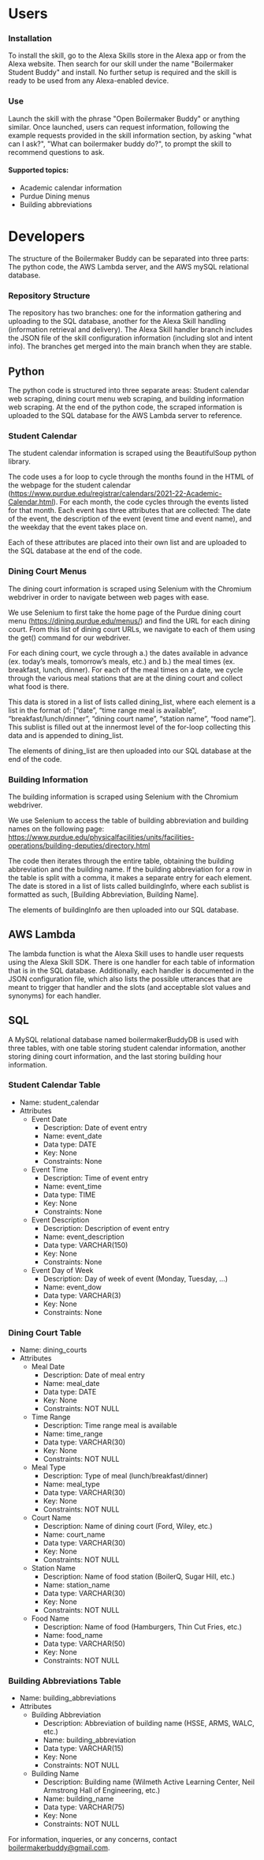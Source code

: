 # Users
### Installation
To install the skill, go to the Alexa Skills store in the Alexa app or from the Alexa website. Then search for our skill under the name "Boilermaker Student Buddy" and install. No further setup is required and the skill is ready to be used from any Alexa-enabled device.

### Use
Launch the skill with the phrase "Open Boilermaker Buddy" or anything similar. Once launched, users can request information, following the example requests provided in the skill information section, by asking "what can I ask?", "What can boilermaker buddy do?", to prompt the skill to recommend questions to ask. 

#### Supported topics:

- Academic calendar information
- Purdue Dining menus
- Building abbreviations

# Developers

The structure of the Boilermaker Buddy can be separated into three parts: The python code, the AWS Lambda server, and the AWS mySQL relational database.

### Repository Structure

The repository has two branches: one for the information gathering and uploading to the SQL database, another for the Alexa Skill handling (information retrieval and delivery). The Alexa Skill handler branch includes the JSON file of the skill configuration information (including slot and intent info). The branches get merged into the main branch when they are stable. 

## Python

The python code is structured into three separate areas: Student calendar web scraping, dining court menu web scraping, and building information web scraping.  At the end of the python code, the scraped information is uploaded to the SQL database for the AWS Lambda server to reference.

### Student Calendar

The student calendar information is scraped using the BeautifulSoup python library.

The code uses a for loop to cycle through the months found in the HTML of the webpage for the student calendar (https://www.purdue.edu/registrar/calendars/2021-22-Academic-Calendar.html).  For each month, the code cycles through the events listed for that month.  Each event has three attributes that are collected: The date of the event, the description of the event (event time and event name), and the weekday that the event takes place on.   

Each of these attributes are placed into their own list and are uploaded to the SQL database at the end of the code.

### Dining Court Menus

The dining court information is scraped using Selenium with the Chromium webdriver in order to navigate between web pages with ease.

We use Selenium to first take the home page of the Purdue dining court menu (https://dining.purdue.edu/menus/) and find the URL for each dining court.  From this list of dining court URLs, we navigate to each of them using the get() command for our webdriver.

For each dining court, we cycle through a.) the dates available in advance (ex. today’s meals, tomorrow’s meals, etc.) and b.) the meal times (ex. breakfast, lunch, dinner).  For each of the meal times on a date, we cycle through the various meal stations that are at the dining court and collect what food is there.  

This data is stored in a list of lists called dining_list, where each element is a list in the format of: [“date”, “time range meal is available”, “breakfast/lunch/dinner”, “dining court name”, “station name”, “food name”].  This sublist is filled out at the innermost level of the for-loop collecting this data and is appended to dining_list.

The elements of dining_list are then uploaded into our SQL database at the end of the code.

### Building Information

The building information is scraped using Selenium with the Chromium webdriver.

We use Selenium to access the table of building abbreviation and building names on the following page: https://www.purdue.edu/physicalfacilities/units/facilities-operations/building-deputies/directory.html

The code then iterates through the entire table, obtaining the building abbreviation and the building name.  If the building abbreviation for a row in the table is split with a comma, it makes a separate entry for each element.  The date is stored in a list of lists called buildingInfo, where each sublist is formatted as such, [Building Abbreviation, Building Name].

The elements of buildingInfo are then uploaded into our SQL database.

## AWS Lambda

The lambda function is what the Alexa Skill uses to handle user requests using the Alexa Skill SDK. There is one handler for each table of information that is in the SQL database. Additionally, each handler is documented in the JSON configuration file, which also lists the possible utterances that are meant to trigger that handler and the slots (and acceptable slot values and synonyms) for each handler.

## SQL

A MySQL relational database named boilermakerBuddyDB is used with three tables, with one table storing student calendar information, another storing dining court information, and the last storing building hour information.

### Student Calendar Table
- Name: student_calendar
- Attributes 
  - Event Date
    - Description: Date of event entry
    - Name: event_date
    - Data type: DATE
    - Key: None
    - Constraints: None
  - Event Time 
    - Description: Time of event entry
    - Name: event_time
    - Data type: TIME
    - Key: None
    - Constraints: None 
  - Event Description
    - Description: Description of event entry
    - Name: event_description
    - Data type: VARCHAR(150)
    - Key: None
    - Constraints: None
  - Event Day of Week
    - Description: Day of week of event (Monday, Tuesday, …)
    - Name: event_dow
    - Data type: VARCHAR(3)
    - Key: None
    - Constraints: None
    
### Dining Court Table
- Name: dining_courts
- Attributes 
  - Meal Date
    - Description: Date of meal entry
    - Name: meal_date
    - Data type: DATE
    - Key: None
    - Constraints: NOT NULL
  - Time Range
    - Description: Time range meal is available
    - Name: time_range
    - Data type: VARCHAR(30)
    - Key: None
    - Constraints: NOT NULL
  - Meal Type
    - Description: Type of meal (lunch/breakfast/dinner)
    - Name: meal_type
    - Data type: VARCHAR(30)
    - Key: None
    - Constraints: NOT NULL
  - Court Name
    - Description: Name of dining court (Ford, Wiley, etc.)
    - Name: court_name
    - Data type: VARCHAR(30)
    - Key: None
    - Constraints: NOT NULL
  - Station Name
    - Description: Name of food station (BoilerQ, Sugar Hill, etc.)
    - Name: station_name
    - Data type: VARCHAR(30)
    - Key: None
    - Constraints: NOT NULL
  - Food Name
    - Description: Name of food (Hamburgers, Thin Cut Fries, etc.)
    - Name: food_name
    - Data type: VARCHAR(50)
    - Key: None
    - Constraints: NOT NULL

### Building Abbreviations Table
- Name: building_abbreviations
- Attributes
  - Building Abbreviation
    - Description: Abbreviation of building name (HSSE, ARMS, WALC, etc.)
    - Name: building_abbreviation
    - Data type: VARCHAR(15)
    - Key: None
    - Constraints: NOT NULL
  - Building Name
    - Description: Building name (Wilmeth Active Learning Center, Neil Armstrong Hall of Engineering, etc.)
    - Name: building_name
    - Data type: VARCHAR(75)
    - Key: None
    - Constraints: NOT NULL
  

For information, inqueries, or any concerns, contact boilermakerbuddy@gmail.com.
